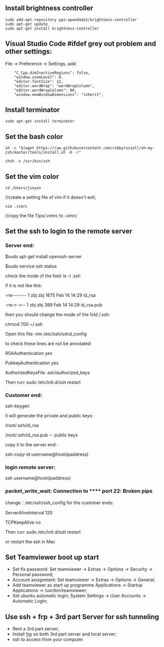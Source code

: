 
## Install brightness controller
```
sudo add-apt-repository ppa:apandada1/brightness-controller
sudo apt-get update
sudo apt-get install brightness-controller
```
## Visual Studio Code #ifdef grey out problem and other settings:
File -> Preference -> Settings, add:
```
    "C_Cpp.dimInactiveRegions": false,
    "window.zoomLevel": 0,
    "editor.fontSize": 12,
    "editor.wordWrap": "wordWrapColumn",
    "editor.wordWrapColumn": 80,
    "window.newWindowDimensions": "inherit",
```

## Install terminator
```
sudo apt-get install terminator
```
## Set the bash color
```
sh -c "$(wget https://raw.githubusercontent.com/robbyrussell/oh-my-zsh/master/tools/install.sh -O -)"

chsh -s /usr/bin/zsh
```
## Set the vim color
```
cd /Users/jinyan
```
//create a setting file of vim if it doesn't exit;
```
vim .vimrc 
```
//copy the file Tips/.vimrc to .vimrc


## Set the ssh to login to the remote server

### Server end:
$sudo apt-get install openssh-server

$sudo service ssh status

check the mode of the fold: ls -l .ssh 

if it is not like this:

-rw------- 1 zbj zbj 1675 Feb 14 14:29 id_rsa

-rw-r--r-- 1 zbj zbj  389 Feb 14 14:29 id_rsa.pub

then you should change the mode of the fold /.ssh:

chmod 700 ~/.ssh

Open this file: vim /etc/ssh/sshd_config

to check these lines are not be annotated:

RSAAuthentication yes

PubkeyAuthentication yes

AuthorizedKeysFile .ssh/authorized_keys

Then run:
sudo /etc/init.d/ssh restart


### Customer end:

ssh-keygen

it will generate the private and public keys:

/root/.ssh/id_rsa

/root/.ssh/id_rsa.pub -- public keys

copy it to the server end:

ssh-copy-id username@host(ipaddress)


### login remote server:

ssh username@host(ipaddress)

### packet_write_wait: Connection to **** port 22: Broken pipe

change：/etc/ssh/ssh_config for the customer ends:

ServerAliveInterval 120

TCPKeepAlive no

Then run:
sudo /etc/init.d/ssh restart

or restart the ssh in Mac

## Set Teamviewer boot up start
* Set fix password:
Set teamviewer -> Extras -> Options -> Security -> Personal password;
* Account assignment:
Set teamviewer -> Extras -> Options -> General;
* Add teamviewer as start up programme
Applications -> Startup Applications -> /usr/bin/teamviewer;
* Set ubuntu automatic login;
System Settings -> User Accounts -> Automatic Login;

## Use ssh + frp + 3rd part Server for ssh tunneling 
* Rent a 3rd part server;
* Install [frp](https://github.com/fatedier/frp) on both 3rd part server and local server;
* ssh to access from your computer.



